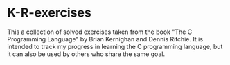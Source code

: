 # K-R-exercises

This a collection of solved exercises taken from the book "The C Programming Language" by Brian Kernighan and Dennis Ritchie.
It is intended to track my progress in learning the C programming language, but it can also be used by others who share the same goal.
